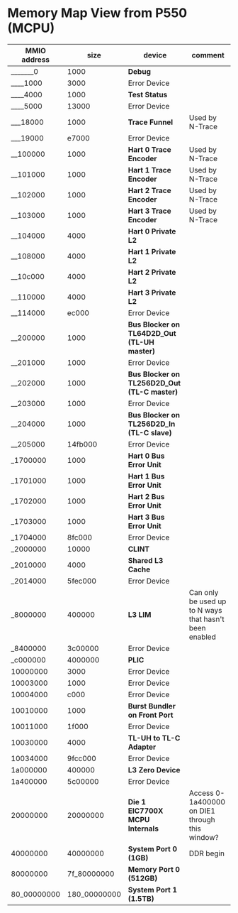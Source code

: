 # Memory Map View from P550 (MCPU)
| MMIO address | size | device | comment |
| -------- | ------- | --------- | ----- |
| _______0 |    1000 | **Debug** |
| ____1000 |    3000 | Error Device |
| ____4000 |    1000 | **Test Status** |
| ____5000 |   13000 | Error Device |
| ___18000 |    1000 | **Trace Funnel** | Used by N-Trace |
| ___19000 |   e7000 | Error Device |
| __100000 |    1000 | **Hart 0 Trace Encoder** | Used by N-Trace |
| __101000 |    1000 | **Hart 1 Trace Encoder** | Used by N-Trace |
| __102000 |    1000 | **Hart 2 Trace Encoder** | Used by N-Trace |
| __103000 |    1000 | **Hart 3 Trace Encoder** | Used by N-Trace |
| __104000 |    4000 | **Hart 0 Private L2** |
| __108000 |    4000 | **Hart 1 Private L2** |
| __10c000 |    4000 | **Hart 2 Private L2** |
| __110000 |    4000 | **Hart 3 Private L2** |
| __114000 |   ec000 | Error Device |
| __200000 |    1000 | **Bus Blocker on TL64D2D_Out (TL-UH master)** |
| __201000 |    1000 | Error Device |
| __202000 |    1000 | **Bus Blocker on TL256D2D_Out (TL-C master)** |
| __203000 |    1000 | Error Device |
| __204000 |    1000 | **Bus Blocker on TL256D2D_In (TL-C slave)** |
| __205000 | 14fb000 | Error Device |
| _1700000 |    1000 | **Hart 0 Bus Error Unit** |
| _1701000 |    1000 | **Hart 1 Bus Error Unit** |
| _1702000 |    1000 | **Hart 2 Bus Error Unit** |
| _1703000 |    1000 | **Hart 3 Bus Error Unit** |
| _1704000 |  8fc000 | Error Device |
| _2000000 |   10000 | **CLINT** |
| _2010000 |    4000 | **Shared L3 Cache** |
| _2014000 | 5fec000 | Error Device |
| _8000000 |  400000 | **L3 LIM** | Can only be used up to N ways that hasn't been enabled |
| _8400000 | 3c00000 | Error Device |
| _c000000 | 4000000 | **PLIC** |
| 10000000 |    3000 | Error Device |
| 10003000 |    1000 | Error Device |
| 10004000 |    c000 | Error Device |
| 10010000 |    1000 | **Burst Bundler on Front Port** |
| 10011000 |   1f000 | Error Device |
| 10030000 |    4000 | **TL-UH to TL-C Adapter** |
| 10034000 | 9fcc000 | Error Device |
| 1a000000 |  400000 | **L3 Zero Device** |
| 1a400000 | 5c00000 | Error Device |
| 20000000 | 20000000 | **Die 1 EIC7700X MCPU Internals** | Access 0-1a400000 on DIE1 through this window? |
| 40000000 | 40000000 | **System Port 0 (1GB)** | DDR begin |
| 80000000 | 7f_80000000 | **Memory Port 0 (512GB)** |
| 80_00000000 | 180_00000000 | **System Port 1 (1.5TB)** |
